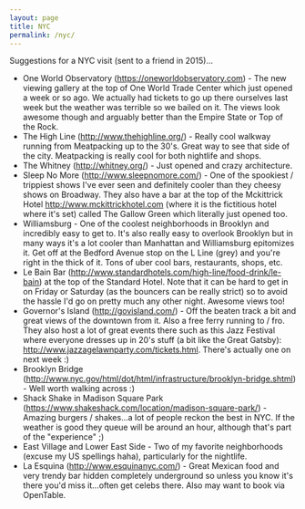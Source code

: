 ```yaml
---
layout: page
title: NYC
permalink: /nyc/
---
```


Suggestions for a NYC visit (sent to a friend in 2015)... 

- One World Observatory (https://oneworldobservatory.com) - The new viewing gallery at the top of One World Trade Center which just opened a week or so ago. We actually had tickets to go up there ourselves last week but the weather was terrible so we bailed on it. The views look awesome though and arguably better than the Empire State or Top of the Rock.
- The High Line (http://www.thehighline.org/) - Really cool walkway running from Meatpacking up to the 30's. Great way to see that side of the city. Meatpacking is really cool for both nightlife and shops.
- The Whitney (http://whitney.org/) - Just opened and crazy architecture.
- Sleep No More (http://www.sleepnomore.com/) - One of the spookiest / trippiest shows I've ever seen and definitely cooler than they cheesy shows on Broadway. They also have a bar at the top of the Mckittrick Hotel http://www.mckittrickhotel.com (where it is the fictitious hotel where it's set) called The Gallow Green which literally just opened too.
- Williamsburg - One of the coolest neighborhoods in Brooklyn and incredibly easy to get to. It's also really easy to overlook Brooklyn but in many ways it's a lot cooler than Manhattan and Williamsburg epitomizes it. Get off at the Bedford Avenue stop on the L Line (grey) and you're right in the thick of it. Tons of uber cool bars, restaurants, shops, etc.
- Le Bain Bar (http://www.standardhotels.com/high-line/food-drink/le-bain) at the top of the Standard Hotel. Note that it can be hard to get in on Friday or Saturday (as the bouncers can be really strict) so to avoid the hassle I'd go on pretty much any other night. Awesome views too!
- Governor's Island (http://govisland.com/) - Off the beaten track a bit and great views of the downtown from it. Also a free ferry running to / fro. They also host a lot of great events there such as this Jazz Festival where everyone dresses up in 20's stuff (a bit like the Great Gatsby): http://www.jazzagelawnparty.com/tickets.html. There's actually one on next week :)
- Brooklyn Bridge (http://www.nyc.gov/html/dot/html/infrastructure/brooklyn-bridge.shtml) - Well worth walking across :)
- Shack Shake in Madison Square Park (https://www.shakeshack.com/location/madison-square-park/) - Amazing burgers / shakes...a lot of people reckon the best in NYC. If the weather is good they queue will be around an hour, although that's part of the "experience" ;)
- East Village and Lower East Side - Two of my favorite neighborhoods (excuse my US spellings haha), particularly for the nightlife.
- La Esquina (http://www.esquinanyc.com/) - Great Mexican food and very trendy bar hidden completely underground so unless you know it's there you'd miss it...often get celebs there. Also may want to book via OpenTable.